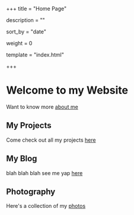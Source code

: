 +++
title = "Home Page"

description = ""

sort_by = "date"

weight = 0

template = "index.html"

+++

# Welcome to my Website

Want to know more [about me](./about/_index.md)

## My Projects

Come check out all my projects [here](./projects/)

## My Blog

blah blah blah see me yap [here](./blog/)

## Photography

Here's a collection of my [photos](./photos/)


